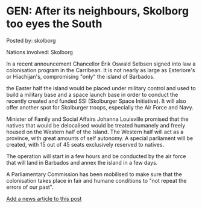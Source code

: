 # GEN: After its neighbours, Skolborg too eyes the South

Posted by: skolborg

Nations involved: Skolborg

In a recent announcement Chancellor Erik Oswald Selbsen signed into law a colonisation program in the Carribean. It is not nearly as large as Esteriore's or Hiachijan's, compromising "only" the island of Barbados. 

the Easter half the island would be placed under military control and used to build a military base and a space launch base in order to conduct the recently created and funded SSI (Skolburger Space Initiative).  It will also offer another spot for Skolburger troops, especially the Air Force and Navy. 

Minister of Family and Social Affairs Johanna Louisville promised that the natives that would be delocalised would be treated humanely and freely housed on the Western half of the Island. The Western half will act as a province, with great amounts of self autonomy. A special parliament will be created, with 15 out of 45 seats exclusively reserved to natives. 

The operation will start in a few hours and be conducted by the air force that will land in Barbados and annex the island in a few days. 

A Parliamentary Commission has been mobilised to make sure that the colonisation takes place in fair and humane conditions to "not repeat the errors of our past". 

[Add a news article to this post](http://solborg.xyz/rp/admin.php?event=2016-10-25_after-its-neighbours,-skolborg-too-eyes-the-south-skolborg)

